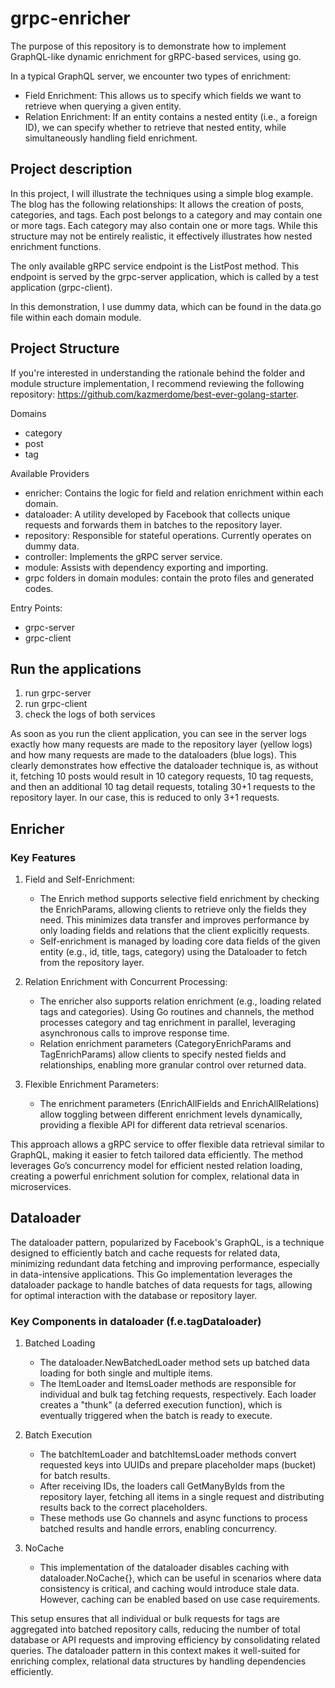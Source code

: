 # grpc-enricher

The purpose of this repository is to demonstrate how to implement GraphQL-like dynamic enrichment for gRPC-based services, using go.

In a typical GraphQL server, we encounter two types of enrichment:
- Field Enrichment: This allows us to specify which fields we want to retrieve when querying a given entity.
- Relation Enrichment: If an entity contains a nested entity (i.e., a foreign ID), we can specify whether to retrieve that nested entity, while simultaneously handling field enrichment.

## Project description

In this project, I will illustrate the techniques using a simple blog example. The blog has the following relationships:
It allows the creation of posts, categories, and tags. Each post belongs to a category and may contain one or more tags. Each category may also contain one or more tags. While this structure may not be entirely realistic, it effectively illustrates how nested enrichment functions.

The only available gRPC service endpoint is the ListPost method. This endpoint is served by the grpc-server application, which is called by a test application (grpc-client).

In this demonstration, I use dummy data, which can be found in the data.go file within each domain module.

## Project Structure

If you're interested in understanding the rationale behind the folder and module structure implementation, I recommend reviewing the following repository: https://github.com/kazmerdome/best-ever-golang-starter.

Domains
- category
- post
- tag

Available Providers
- enricher: Contains the logic for field and relation enrichment within each domain.
- dataloader: A utility developed by Facebook that collects unique requests and forwards them in batches to the repository layer.
- repository: Responsible for stateful operations. Currently operates on dummy data.
- controller: Implements the gRPC server service.
- module: Assists with dependency exporting and importing.
- grpc folders in domain modules: contain the proto files and generated codes.

Entry Points:
- grpc-server
- grpc-client

## Run the applications
1. run grpc-server
2. run grpc-client
3. check the logs of both services

As soon as you run the client application, you can see in the server logs exactly how many requests are made to the repository layer (yellow logs) and how many requests are made to the dataloaders (blue logs). This clearly demonstrates how effective the dataloader technique is, as without it, fetching 10 posts would result in 10 category requests, 10 tag requests, and then an additional 10 tag detail requests, totaling 30+1 requests to the repository layer. In our case, this is reduced to only 3+1 requests.


## Enricher

### Key Features

1. Field and Self-Enrichment:
   - The Enrich method supports selective field enrichment by checking the <entity>EnrichParams, allowing clients to retrieve only the fields they need. This minimizes data transfer and improves performance by only loading fields and relations that the client explicitly requests.
   - Self-enrichment is managed by loading core data fields of the given entity (e.g., id, title, tags, category) using the <entity>Dataloader to fetch from the repository layer.

2. Relation Enrichment with Concurrent Processing:
   - The enricher also supports relation enrichment (e.g., loading related tags and categories). Using Go routines and channels, the method processes category and tag enrichment in parallel, leveraging asynchronous calls to improve response time.
   - Relation enrichment parameters (CategoryEnrichParams and TagEnrichParams) allow clients to specify nested fields and relationships, enabling more granular control over returned data.

3. Flexible Enrichment Parameters:
   - The enrichment parameters (EnrichAllFields and EnrichAllRelations) allow toggling between different enrichment levels dynamically, providing a flexible API for different data retrieval scenarios.

This approach allows a gRPC service to offer flexible data retrieval similar to GraphQL, making it easier to fetch tailored data efficiently. The method leverages Go’s concurrency model for efficient nested relation loading, creating a powerful enrichment solution for complex, relational data in microservices.


## Dataloader

The dataloader pattern, popularized by Facebook's GraphQL, is a technique designed to efficiently batch and cache requests for related data, minimizing redundant data fetching and improving performance, especially in data-intensive applications. This Go implementation leverages the dataloader package to handle batches of data requests for tags, allowing for optimal interaction with the database or repository layer.

### Key Components in dataloader (f.e.tagDataloader)

1. Batched Loading
   - The dataloader.NewBatchedLoader method sets up batched data loading for both single and multiple items.
   - The ItemLoader and ItemsLoader methods are responsible for individual and bulk tag fetching requests, respectively. Each loader creates a "thunk" (a deferred execution function), which is eventually triggered when the batch is ready to execute.

2. Batch Execution
   - The batchItemLoader and batchItemsLoader methods convert requested keys into UUIDs and prepare placeholder maps (bucket) for batch results.
   - After receiving IDs, the loaders call GetManyByIds from the repository layer, fetching all items in a single request and distributing results back to the correct placeholders.
   - These methods use Go channels and async functions to process batched results and handle errors, enabling concurrency.
  
3. NoCache
   - This implementation of the dataloader disables caching with dataloader.NoCache{}, which can be useful in scenarios where data consistency is critical, and caching would introduce stale data. However, caching can be enabled based on use case requirements.

This setup ensures that all individual or bulk requests for tags are aggregated into batched repository calls, reducing the number of total database or API requests and improving efficiency by consolidating related queries. The dataloader pattern in this context makes it well-suited for enriching complex, relational data structures by handling dependencies efficiently.
